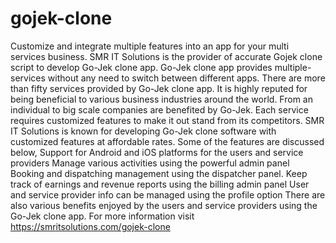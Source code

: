 # gojek-clone
Customize and integrate multiple features into an app for your multi services business. SMR IT Solutions is the provider of accurate Gojek clone script to develop Go-Jek clone app. Go-Jek clone app provides multiple-services without any need to switch between different apps. There are more than fifty services provided by Go-Jek clone app. It is highly reputed for being beneficial to various business industries around the world. From an individual to big scale companies are benefited by Go-Jek. Each service requires customized features to make it out stand from its competitors.  SMR IT Solutions is known for developing Go-Jek clone software with customized features at affordable rates. Some of the features are discussed below,  Support for Android and iOS platforms for the users and service providers Manage various activities using the powerful admin panel Booking and dispatching management using the dispatcher panel. Keep track of earnings and revenue reports using the billing admin panel User and service provider info can be managed using the profile option  There are also various benefits enjoyed by the users and service providers using the Go-Jek clone app.  For more information visit https://smritsolutions.com/gojek-clone
